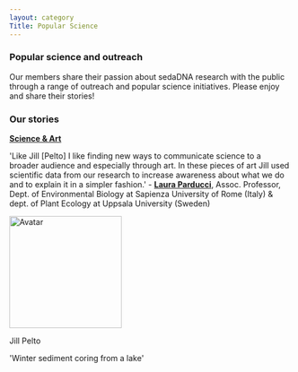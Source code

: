 ```yaml
---
layout: category
Title: Popular Science
---
```



<div class="section">
<h3 class="section-title underline">Popular science and outreach</h3>
<div class="intro">
<p> Our members share their passion about sedaDNA research with the public through a range of outreach and popular science initiatives. Please enjoy and share their stories!
</div>
</div>

<div class="section">
<h3 class="section-title underline">Our stories</h3>
<p><a href="https://laurap.it/events" target="_blank"><b>Science & Art</b></a>
<p> 'Like Jill [Pelto] I like finding new ways to communicate science to a broader audience and especially through art. In these pieces of art Jill used scientific data from our research to increase awareness about what we do and to explain it in a simpler fashion.' - <a href="https://www.laurap.it/" target="_blank"><b>Laura Parducci</b></a>, Assoc. Professor, Dept. of Environmental Biology at Sapienza University of Rome (Italy) & dept. of Plant Ecology at Uppsala University (Sweden) </p>  
</div>

<div class="avatar">

<div class ="member">
<div class="square"><a href="https://laurap.it/events" target="_blank"><img src="{{ "https://laurap.it/____impro/1/onewebmedia/LakeCore_Small.jpg?etag=%22651bec-60e84c65%22&sourceContentType=image%2Fjpeg&quality=85&ignoreAspectRatio&resize=1500,1961" | width=200 }}" alt="Avatar" /></a></div>
<p>Jill Pelto</p>
<p>'Winter sediment coring from a lake'</p>


</div>
</div>
